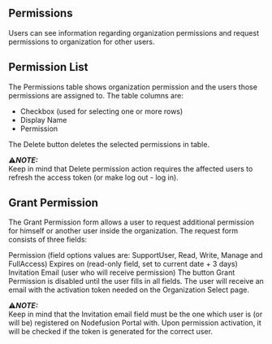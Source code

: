 ## Permissions

Users can see information regarding organization permissions and request permissions to organization for other users.

## Permission List

The Permissions table shows organization permission and the users those permissions are assigned to.
The table columns are:
  - Checkbox (used for selecting one or more rows)
  - Display Name
  - Permission

The Delete button deletes the selected permissions in table. 

:warning:**_NOTE:_**  
Keep in mind that Delete permission action requires the affected users to refresh the access token (or make log out - log in).

## Grant Permission
The Grant Permission form allows a user to request additional permission for himself or another user inside the organization. The request form consists of three fields:

Permission (field options values are: SupportUser, Read, Write, Manage and FullAccess)
Expires on (read-only field, set to current date + 3 days)
Invitation Email (user who will receive permission)
The button Grant Permission is disabled until the user fills in all fields. The user will receive an email with the activation token needed on the Organization Select page.

:warning:**_NOTE:_**  
Keep in mind that the Invitation email field must be the one which user is (or will be) registered on Nodefusion Portal with. Upon permission activation, it will be checked if the token is generated for the correct user.